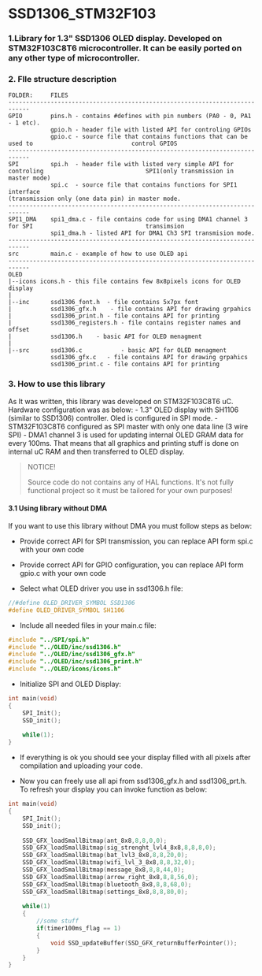 # SSD1306_STM32F103
 


### 1.Library for 1.3" SSD1306 OLED display. Developed on STM32F103C8T6 microcontroller. It can be easily ported on any other type of microcontroller. 

### 2. FIle structure description
```
FOLDER: 	FILES
----------------------------------------------------------------------------
GPIO  		pins.h - contains #defines with pin numbers (PA0 - 0, PA1 - 1 etc).
       		gpio.h - header file with listed API for controling GPIOs
        	gpio.c - source file that contains functions that can be used to 							control GPIOS
----------------------------------------------------------------------------        	
SPI			spi.h  - header file with listed very simple API for controling 							SPI1(only transmission in master mode)
			spi.c  - source file that contains functions for SPI1 interface 						 							(transmission only (one data pin) in master mode.
----------------------------------------------------------------------------
SPI1_DMA	spi1_dma.c - file contains code for using DMA1 channel 3 for SPI 								transimsion
			spi1_dma.h - listed API for DMA1 Ch3 SPI transmision mode.
----------------------------------------------------------------------------			
src			main.c - example of how to use OLED api
----------------------------------------------------------------------------
OLED		
|--icons icons.h - this file contains few 8x8pixels icons for OLED display	
|
|--inc  	ssd1306_font.h  - file contains 5x7px font
|			ssd1306_gfx.h	 - file contains API for drawing grpahics
|			ssd1306_print.h - file contains API for printing 
|			ssd1306_registers.h - file contains register names and offset
|			ssd1306.h	 - basic API for OLED menagment
|
|--src		ssd1306.c	 		- basic API for OLED menagment
			ssd1306_gfx.c	- file contains API for drawing grpahics		
			ssd1306_print.c - file contains API for printing 
```
### 3. How to use this library

As It was written, this library was developed on STM32F103C8T6 uC. Hardware configuration was as below:
	- 1.3" OLED display with SH1106 (similar to SSD1306) controller. Oled is configured in SPI mode.
	- STM32F103C8T6 configured as SPI master with only one data line (3 wire SPI)
	- DMA1 channel 3 is used for updating internal OLED GRAM data for every 100ms. That means that all
	graphics and printing stuff is done on internal uC RAM and then transferred to OLED display.

>NOTICE!
>
>Source code do not contains any of HAL functions. It's not fully functional project so it must be 
>tailored for your own purposes!

#### 3.1 Using library without DMA

If you want to use this library without DMA you must follow steps as below:

* Provide correct API for SPI transmission, you can replace API form spi.c with your own code

* Provide correct API for GPIO configuration, you can replace API form gpio.c with your own code

* Select what OLED driver you use in ssd1306.h file:


```c
//#define OLED_DRIVER_SYMBOL SSD1306
#define OLED_DRIVER_SYMBOL SH1106
```
	
* Include all needed files in your main.c file:

```c
#include "../SPI/spi.h"
#include "../OLED/inc/ssd1306.h"
#include "../OLED/inc/ssd1306_gfx.h"
#include "../OLED/inc/ssd1306_print.h"
#include "../OLED/icons/icons.h"
```
	
* Initialize SPI and OLED Display:


```c
int main(void)
{	
	SPI_Init();
	SSD_init();
	
	while(1);
}
```
	
* If everything is ok you should see your display filled with all pixels after compilation and 	uploading your code. 


* Now you can freely use all api from ssd1306_gfx.h and ssd1306_prt.h. To refresh your display 
  you can invoke function as below:
	
```c
int main(void)
{	
	SPI_Init();
	SSD_init();
	
	SSD_GFX_loadSmallBitmap(ant_8x8,8,8,0,0);
  	SSD_GFX_loadSmallBitmap(sig_strenght_lvl4_8x8,8,8,8,0);
  	SSD_GFX_loadSmallBitmap(bat_lvl3_8x8,8,8,20,0);
  	SSD_GFX_loadSmallBitmap(wifi_lvl_3_8x8,8,8,32,0);
  	SSD_GFX_loadSmallBitmap(message_8x8,8,8,44,0);
  	SSD_GFX_loadSmallBitmap(arrow_right_8x8,8,8,56,0);
  	SSD_GFX_loadSmallBitmap(bluetooth_8x8,8,8,68,0);
  	SSD_GFX_loadSmallBitmap(settings_8x8,8,8,80,0);
	
	while(1)
	{
		//some stuff
		if(timer100ms_flag == 1)
		{
			void SSD_updateBuffer(SSD_GFX_returnBufferPointer());
		}
	}
}
```

	
